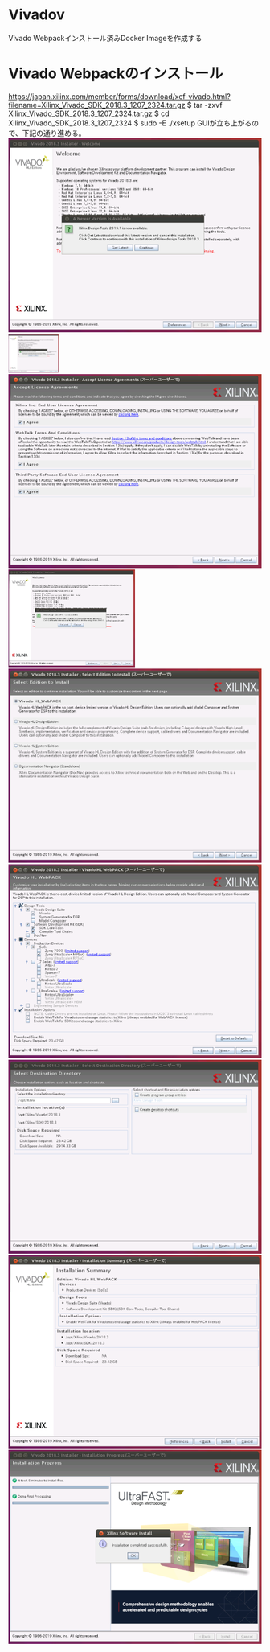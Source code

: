 # Vivadov
Vivado Webpackインストール済みDocker Imageを作成する
# Vivado Webpackのインストール
<https://japan.xilinx.com/member/forms/download/xef-vivado.html?filename=Xilinx_Vivado_SDK_2018.3_1207_2324.tar.gz>
    $ tar -zxvf  Xilinx_Vivado_SDK_2018.3_1207_2324.tar.gz
    $ cd Xilinx_Vivado_SDK_2018.3_1207_2324
    $ sudo -E ./xsetup
GUIが立ち上がるので、下記の通り進める。
![Alt text](docs/vivado_install_1.PNG)
<img src="docs/vivado_install_1.PNG" width="100px">
![Alt text](docs/vivado_install_2.PNG)
<img src="docs/vivado_install_1.PNG" width="50%">
![Alt text](docs/vivado_install_3.PNG)
![Alt text](docs/vivado_install_4.PNG)
![Alt text](docs/vivado_install_5.PNG)
![Alt text](docs/vivado_install_6.PNG)
![Alt text](docs/vivado_install_7.PNG)

